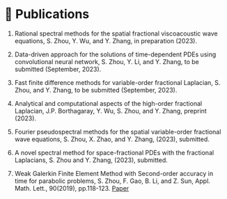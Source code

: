 
# 📝 Publications 
1. Rational spectral methods for the spatial fractional viscoacoustic wave equations, S. Zhou, Y. Wu, and Y. Zhang, in preparation (2023).

1. Data-driven approach for the solutions of time-dependent PDEs using convolutional neural network, S. Zhou, Y. Li, and Y. Zhang, to be submitted (September, 2023).

1. Fast finite difference methods for variable-order fractional Laplacian, S. Zhou, and Y. Zhang, to be submitted (September, 2023).

1. Analytical and computational aspects of the high-order fractional Laplacian, J.P. Borthagaray, Y. Wu, S. Zhou, and Y. Zhang, preprint (2023).

1. Fourier pseudospectral methods for the spatial variable-order fractional wave equations, S. Zhou, X. Zhao, and Y. Zhang, (2023), submitted.

1. A novel spectral method for space-fractional PDEs with the fractional Laplacians, S. Zhou and Y. Zhang, (2023), submitted.

1. Weak Galerkin Finite Element Method with Second-order accuracy in time for parabolic problems, S. Zhou, F. Gao, B. Li, and Z. Sun, Appl. Math. Lett., 90(2019), pp.118-123. [Paper](https://www.sciencedirect.com/science/article/pii/S089396591830363X)<strong><span class='show_paper_citations' data='KrL6YuoAAAAJ:u5HHmVD_uO8C'></span></strong>

   
